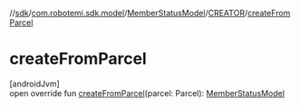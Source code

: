 //[sdk](../../../../index.md)/[com.robotemi.sdk.model](../../index.md)/[MemberStatusModel](../index.md)/[CREATOR](index.md)/[createFromParcel](create-from-parcel.md)

# createFromParcel

[androidJvm]\
open override fun [createFromParcel](create-from-parcel.md)(parcel: Parcel): [MemberStatusModel](../index.md)
